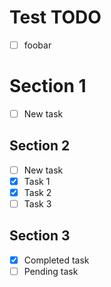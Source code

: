 # Test TODO
- [ ] foobar
# Section 1
- [ ] New task
## Section 2
- [ ] New task
- [x] Task 1
- [x] Task 2
- [ ] Task 3
## Section 3
- [x] Completed task
- [ ] Pending task
